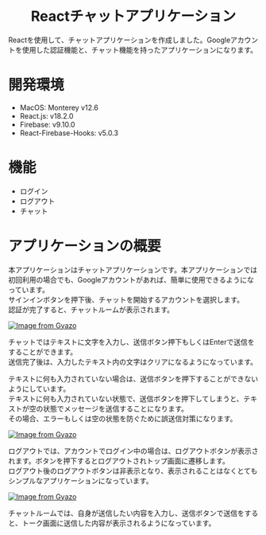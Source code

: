 <div align="center"><h1>Reactチャットアプリケーション</h1></div>

Reactを使用して、チャットアプリケーションを作成しました。Googleアカウントを使用した認証機能と、チャット機能を持ったアプリケーションになります。

# 開発環境
- MacOS: Monterey v12.6
- React.js: v18.2.0
- Firebase: v9.10.0
- React-Firebase-Hooks: v5.0.3

# 機能
- ログイン
- ログアウト
- チャット

# アプリケーションの概要
本アプリケーションはチャットアプリケーションです。本アプリケーションでは初回利用の場合でも、Googleアカウントがあれば、簡単に使用できるようになっています。  
サインインボタンを押下後、チャットを開始するアカウントを選択します。  
認証が完了すると、チャットルームが表示されます。

[![Image from Gyazo](https://i.gyazo.com/1866d98a9e8722940458eae7f327ad1c.gif)](https://gyazo.com/1866d98a9e8722940458eae7f327ad1c)

チャットではテキストに文字を入力し、送信ボタン押下もしくはEnterで送信をすることができます。  
送信完了後は、入力したテキスト内の文字はクリアになるようになっています。  

テキストに何も入力されていない場合は、送信ボタンを押下することができないようにしています。  
テキストに何も入力されていない状態で、送信ボタンを押下してしまうと、テキストが空の状態でメッセージを送信することになります。  
その場合、エラーもしくは空の状態を防ぐために誤送信対策になります。

[![Image from Gyazo](https://i.gyazo.com/d07bbc740668ee9a755ef0c26840d72c.gif)](https://gyazo.com/d07bbc740668ee9a755ef0c26840d72c)

ログアウトでは、アカウントでログイン中の場合は、ログアウトボタンが表示されます。ボタンを押下するとログアウトされトップ画面に遷移します。  
ログアウト後のログアウトボタンは非表示となり、表示されることはなくとてもシンプルなアプリケーションになっています。

[![Image from Gyazo](https://i.gyazo.com/d155b70ab0cd79dfeab3f4c68fb6a986.gif)](https://gyazo.com/d155b70ab0cd79dfeab3f4c68fb6a986)

チャットルームでは、自身が送信したい内容を入力し、送信ボタンで送信をすると、トーク画面に送信した内容が表示されるようになっています。
